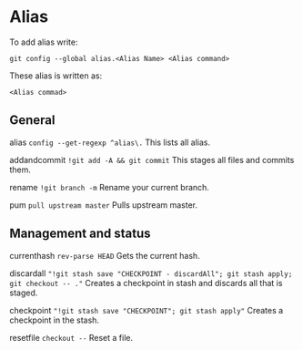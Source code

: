 # Alias
To add alias write:

`git config --global alias.<Alias Name> <Alias command>`


These alias is written as:

<Alias name> `<Alias commad>` <Alias description>


## General

alias `config --get-regexp ^alias\.` This lists all alias.

addandcommit `!git add -A && git commit` This stages all files and commits them.

rename `!git branch -m` Rename your current branch.

pum `pull upstream master` Pulls upstream master.


## Management and status

currenthash `rev-parse HEAD` Gets the current hash.

discardall `"!git stash save "CHECKPOINT - discardAll"; git stash apply; git checkout -- ."` Creates a checkpoint in stash and discards all that is staged.

checkpoint `"!git stash save "CHECKPOINT"; git stash apply"` Creates a checkpoint in the stash.

resetfile `checkout --` Reset a file.

